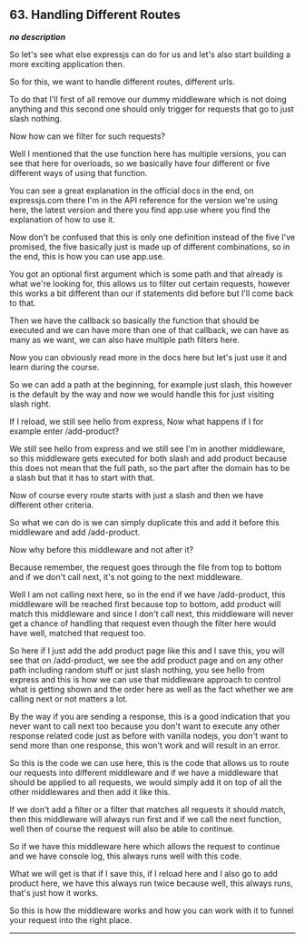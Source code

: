## 63. Handling Different Routes

<strong><em>no description</em></strong>

So let's see what else expressjs can do for us and let's also start building a
more exciting application then. 

So for this, we want to handle different routes, different urls. 

To do that I'll first of all remove our dummy middleware which is not doing
anything and this second one should only trigger for requests that go to just
slash nothing. 

Now how can we filter for such requests? 

Well I mentioned that the use function here has multiple versions, you can see
that here for overloads, so we basically have four different or five different
ways of using that function. 

You can see a great explanation in the official docs in the end, on
expressjs.com there I'm in the API reference for the version we're using here,
the latest version and there you find app.use where you find the explanation of
how to use it. 

Now don't be confused that this is only one definition instead of the five I've
promised, the five basically just is made up of different combinations, so in
the end, this is how you can use app.use. 

You got an optional first argument which is some path and that already is what
we're looking for, this allows us to filter out certain requests, however this
works a bit different than our if statements did before but I'll come back to
that. 

Then we have the callback so basically the function that should be executed and
we can have more than one of that callback, we can have as many as we want, we
can also have multiple path filters here. 

Now you can obviously read more in the docs here but let's just use it and learn
during the course. 

So we can add a path at the beginning, for example just slash, this however is
the default by the way and now we would handle this for just visiting slash
right. 

If I reload, we still see hello from express, Now what happens if I for example
enter /add-product? 

We still see hello from express and we still see I'm in another middleware, so
this middleware gets executed for both slash and add product because this does
not mean that the full path, so the part after the domain has to be a slash but
that it has to start with that. 

Now of course every route starts with just a slash and then we have different
other criteria. 

So what we can do is we can simply duplicate this and add it before this
middleware and add /add-product. 

Now why before this middleware and not after it? 

Because remember, the request goes through the file from top to bottom and if we
don't call next, it's not going to the next middleware. 

Well I am not calling next here, so in the end if we have /add-product, this
middleware will be reached first because top to bottom, add product will match
this middleware and since I don't call next, this middleware will never get a
chance of handling that request even though the filter here would have well,
matched that request too. 

So here if I just add the add product page like this and I save this, you will
see that on /add-product, we see the add product page and on any other path
including random stuff or just slash nothing, you see hello from express and
this is how we can use that middleware approach to control what is getting shown
and the order here as well as the fact whether we are calling next or not
matters a lot. 

By the way if you are sending a response, this is a good indication that you
never want to call next too because you don't want to execute any other response
related code just as before with vanilla nodejs, you don't want to send more
than one response, this won't work and will result in an error. 

So this is the code we can use here, this is the code that allows us to route
our requests into different middleware and if we have a middleware that should
be applied to all requests, we would simply add it on top of all the other
middlewares and then add it like this. 

If we don't add a filter or a filter that matches all requests it should match,
then this middleware will always run first and if we call the next function,
well then of course the request will also be able to continue. 

So if we have this middleware here which allows the request to continue and we
have console log, this always runs well with this code. 

What we will get is that if I save this, if I reload here and I also go to add
product here, we have this always run twice because well, this always runs,
that's just how it works. 

So this is how the middleware works and how you can work with it to funnel your
request into the right place. 

---